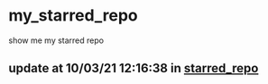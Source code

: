 # my_starred_repo
show me my starred repo

update at 10/03/21 12:16:38 in [starred_repo](./index.html)
---

